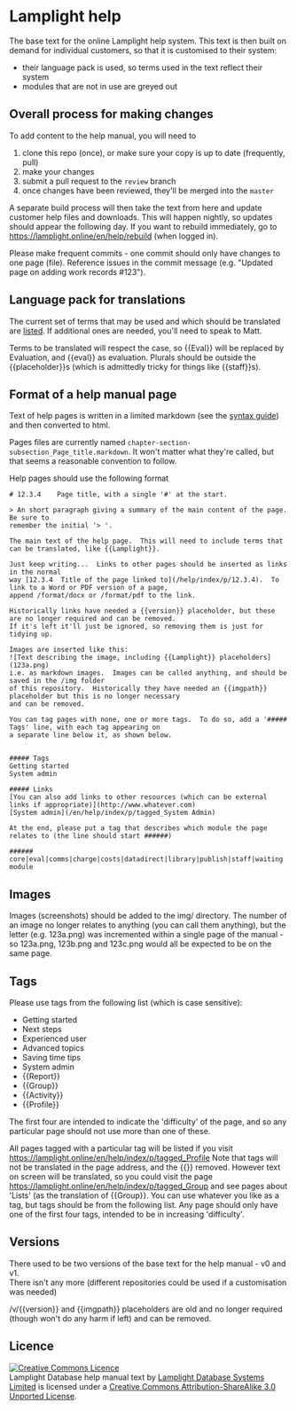 # Lamplight help


The base text for the online Lamplight help system.  This text is then 
built on demand for individual customers, so that it is customised 
to their system:
* their language pack is used, so terms used in the text reflect their
system
* modules that are not in use are greyed out


## Overall process for making changes

To add content to the help manual, you will need to

1. clone this repo (once), or make sure your copy is up to date (frequently, pull)
2. make your changes
3. submit a pull request to the `review` branch
4. once changes have been reviewed, they'll be merged into the `master`

A separate build process will then take the text from here and update
customer help files and downloads.  This will happen nightly, so updates should
appear the following day.  If you want to rebuild immediately, go to 
https://lamplight.online/en/help/rebuild (when logged in).

Please make frequent commits - one commit should only have changes to one
page (file).  Reference issues in the commit message (e.g. "Updated
page on adding work records #123").


## Language pack for translations

The current set of terms that may be used and which should be translated 
are [listed](./language.markdown).  If additional ones are needed, you'll
need to speak to Matt.

Terms to be translated will respect the case, so {{Eval}} will be replaced
by Evaluation, and {{eval}} as evaluation.  Plurals should be outside the 
{{placeholder}}s (which is admittedly tricky for things like {{staff}}s).


## Format of a help manual page

Text of help pages is written in a limited markdown (see the [syntax guide](http://daringfireball.net/projects/markdown/syntax))
and then converted to html.

Pages files are currently named `chapter-section-subsection_Page_title.markdown`.  It
won't matter what they're called, but that seems a reasonable convention to follow.

Help pages should use the following format


    # 12.3.4    Page title, with a single '#' at the start.

    > An short paragraph giving a summary of the main content of the page.  Be sure to 
    remember the initial '> '.

    The main text of the help page.  This will need to include terms that
    can be translated, like {{Lamplight}}.

    Just keep writing...  Links to other pages should be inserted as links in the normal
    way [12.3.4  Title of the page linked to](/help/index/p/12.3.4).  To link to a Word or PDF version of a page, 
	append /format/docx or /format/pdf to the link.
	
	Historically links have needed a {{version}} placeholder, but these are no longer required and can be removed.  
	If it's left it'll just be ignored, so removing them is just for tidying up.

    Images are inserted like this:
    ![Text describing the image, including {{Lamplight}} placeholders](123a.png)
    i.e. as markdown images.  Images can be called anything, and should be saved in the /img folder 
	of this repository.  Historically they have needed an {{imgpath}} placeholder but this is no longer necessary
	and can be removed.

    You can tag pages with none, one or more tags.  To do so, add a '##### Tags' line, with each tag appearing on 
	a separate line below it, as shown below.


    ##### Tags
	Getting started
	System admin
	
	##### Links
	[You can also add links to other resources (which can be external links if appropriate)](http://www.whatever.com)
	[System admin](/en/help/index/p/tagged_System Admin)

    At the end, please put a tag that describes which module the page relates to (the line should start ######)

    ###### core|eval|comms|charge|costs|datadirect|library|publish|staff|waiting module


## Images

Images (screenshots) should be added to the img/ directory.  The number of an image 
no longer relates to anything (you can call them anything), but the letter (e.g. 123a.png)
was incremented within a single page of the manual - so 123a.png, 123b.png and 123c.png 
would all be expected to be on the same page.

## Tags

Please use tags from the following list (which is case sensitive):

 - Getting started
 - Next steps
 - Experienced user
 - Advanced topics
 - Saving time tips
 - System admin
 - {{Report}}
 - {{Group}}
 - {{Activity}}
 - {{Profile}}
 
 The first four are intended to indicate the 'difficulty' of the page, and so any particular page should not
 use more than one of these.

	
All pages tagged with a particular tag will be listed if you visit https://lamplight.online/en/help/index/p/tagged_Profile
Note that tags will not be translated in the page address, and the {{}} removed.  However text on screen will be translated,
so you could visit the page https://lamplight.online/en/help/index/p/tagged_Group and see pages about 'Lists' (as the translation
of {{Group}}.
You can use whatever you like as a tag, but tags should be from the following list.  Any page should only have one
of the first four tags, intended to be in increasing 'difficulty'.
	
## Versions

There used to be two versions of the base text for the help manual - v0 and v1.  
There isn't any more (different repositories could be used if a customisation was needed)

/v/{{version}} and {{imgpath}} placeholders are old and no longer required (though won't do any harm
if left) and can be removed.


## Licence 


<a rel="license" href="http://creativecommons.org/licenses/by-sa/3.0/deed.en_GB"><img alt="Creative Commons Licence" style="border-width:0" src="http://i.creativecommons.org/l/by-sa/3.0/88x31.png" /></a><br /><span xmlns:dct="http://purl.org/dc/terms/" property="dct:title">Lamplight Database help manual text</span> by <a xmlns:cc="http://creativecommons.org/ns#" href="https://github.com/mattparker/lamplighthelp" property="cc:attributionName" rel="cc:attributionURL">Lamplight Database Systems Limited</a> is licensed under a <a rel="license" href="http://creativecommons.org/licenses/by-sa/3.0/deed.en_GB">Creative Commons Attribution-ShareAlike 3.0 Unported License</a>.